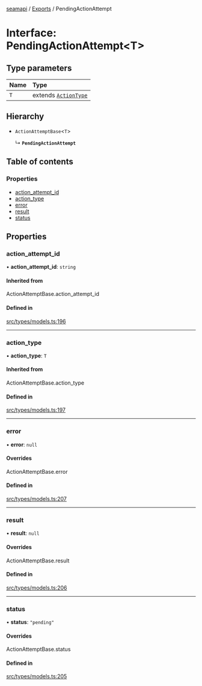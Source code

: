 [seamapi](../README.md) / [Exports](../modules.md) / PendingActionAttempt

# Interface: PendingActionAttempt<T\>

## Type parameters

| Name | Type |
| :------ | :------ |
| `T` | extends [`ActionType`](../modules.md#actiontype) |

## Hierarchy

- `ActionAttemptBase`<`T`\>

  ↳ **`PendingActionAttempt`**

## Table of contents

### Properties

- [action\_attempt\_id](PendingActionAttempt.md#action_attempt_id)
- [action\_type](PendingActionAttempt.md#action_type)
- [error](PendingActionAttempt.md#error)
- [result](PendingActionAttempt.md#result)
- [status](PendingActionAttempt.md#status)

## Properties

### action\_attempt\_id

• **action\_attempt\_id**: `string`

#### Inherited from

ActionAttemptBase.action\_attempt\_id

#### Defined in

[src/types/models.ts:196](https://github.com/seamapi/javascript/blob/main/src/types/models.ts#L196)

___

### action\_type

• **action\_type**: `T`

#### Inherited from

ActionAttemptBase.action\_type

#### Defined in

[src/types/models.ts:197](https://github.com/seamapi/javascript/blob/main/src/types/models.ts#L197)

___

### error

• **error**: ``null``

#### Overrides

ActionAttemptBase.error

#### Defined in

[src/types/models.ts:207](https://github.com/seamapi/javascript/blob/main/src/types/models.ts#L207)

___

### result

• **result**: ``null``

#### Overrides

ActionAttemptBase.result

#### Defined in

[src/types/models.ts:206](https://github.com/seamapi/javascript/blob/main/src/types/models.ts#L206)

___

### status

• **status**: ``"pending"``

#### Overrides

ActionAttemptBase.status

#### Defined in

[src/types/models.ts:205](https://github.com/seamapi/javascript/blob/main/src/types/models.ts#L205)

